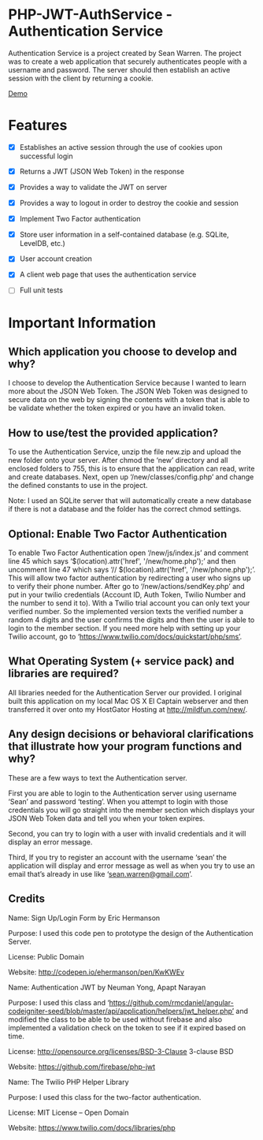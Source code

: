 # PHP-JWT-AuthService  - Authentication Service

Authentication Service is a project created by Sean Warren. The project was to create a web application that securely authenticates people with a username and password. The server should then establish an active session with the client by returning a cookie.

[Demo](http://mildfun.com/new/)

# Features

- [x] Establishes an active session through the use of cookies upon successful login
- [x] Returns a JWT (JSON Web Token) in the response
- [x] Provides a way to validate the JWT on server
- [x] Provides a way to logout in order to destroy the cookie and session
- [x] Implement Two Factor authentication
- [x] Store user information in a self-contained database (e.g. SQLite, LevelDB, etc.)
- [x] User account creation
- [x] A client web page that uses the authentication service
- [ ] Full unit tests


# Important Information

## Which application you choose to develop and why?

I choose to develop the Authentication Service because I wanted to learn more about the JSON Web Token. The JSON Web Token was designed to secure data on the web by signing the contents with a token that is able to be validate whether the token expired or you have an invalid token.

## How to use/test​ the provided application?

To use the Authentication Service, unzip the file new.zip and upload the new folder onto your server. After chmod the ‘new’ directory and all enclosed folders to 755, this is to ensure that the application can read, write and create databases. Next, open up ‘/new/classes/config.php’ and change the defined constants to use in the project.
 
Note: I used an SQLite server that will automatically create a new database if there is not a database and the folder has the correct chmod settings.

## Optional: Enable Two Factor Authentication 

To enable Two Factor Authentication open ‘/new/js/index.js’ and comment line 45 which says  ‘$(location).attr('href', '/new/home.php');’ and then uncomment line 47 which says  ‘// $(location).attr('href', '/new/phone.php');’. This will allow two factor authentication by redirecting a user who signs up to verify their phone number. After go to ‘/new/actions/sendKey.php’ and put in your twilio credentials (Account ID, Auth Token, Twilio Number and the number to send it to).  With a Twilio trial account you can only text your verified number. So the implemented version texts the verified number a random 4 digits and the user confirms the digits and then the user is able to login to the member section. If you need more help with setting up your Twilio account, go to ‘https://www.twilio.com/docs/quickstart/php/sms’.

## What Operating System (+ service pack) and libraries are required?

All libraries needed for the Authentication Server our provided. I original built this application on my local Mac OS X  El Captain webserver and then transferred it over onto my HostGator Hosting at http://mildfun.com/new/.

## Any design decisions or behavioral clarifications​ that illustrate how your program functions and why?

These are a few ways to text the Authentication server.

First you are able to login to the Authentication server using username ‘Sean’ and password ‘testing’. When you attempt to login with those credentials you will go straight into the member section which displays your JSON Web Token data and tell you when your token expires.

Second, you can try to login with a user with invalid credentials and it will display an error message.

Third, If you try to register an account with the username ‘sean’ the application will display and error message as well as when you try to use an email that’s already in use like ‘sean.warren@gmail.com’.

## Credits

Name: Sign Up/Login Form by Eric Hermanson

Purpose: I used this code pen to prototype the design of the Authentication Server.

License: Public Domain

Website: http://codepen.io/ehermanson/pen/KwKWEv

Name: Authentication JWT by Neuman Yong, Apapt Narayan

Purpose: I used this class and ‘https://github.com/rmcdaniel/angular-codeigniter-seed/blob/master/api/application/helpers/jwt_helper.php’ and modified the class to be able to be used without firebase and also implemented a validation check on the token to see if it expired based on time.

License: http://opensource.org/licenses/BSD-3-Clause 3-clause BSD

Website: https://github.com/firebase/php-jwt



Name: The Twilio PHP Helper Library

Purpose: I used this class for the two-factor authentication.

License: MIT License – Open Domain

Website: https://www.twilio.com/docs/libraries/php


